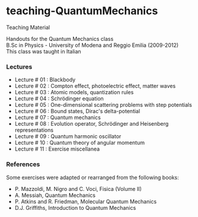 # teaching-QuantumMechanics
Teaching Material

Handouts for the Quantum Mechanics class<br />
B.Sc in Physics - University of Modena and Reggio Emilia (2009-2012)<br />
This class was taught in Italian

### Lectures 
- Lecture # 01 : Blackbody 
- Lecture # 02 : Compton effect, photoelectric effect, matter waves 
- Lecture # 03 : Atomic models, quantization rules 
- Lecture # 04 : Schrödinger equation 
- Lecture # 05 : One-dimensional scattering problems with step potentials 
- Lecture # 06 : Bound states, Dirac's delta-potential 
- Lecture # 07 : Quantum mechanics 
- Lecture # 08 : Evolution operator, Schrödinger and Heisenberg representations 
- Lecture # 09 : Quantum harmonic oscillator 
- Lecture # 10 : Quantum theory of angular momentum 
- Lecture # 11 : Exercise miscellanea 

### References 
Some exercises were adapted or rearranged from the following books:
- P. Mazzoldi, M. Nigro and C. Voci, Fisica (Volume II)
- A. Messiah, Quantum Mechanics
- P. Atkins and R. Friedman, Molecular Quantum Mechanics
- D.J. Griffiths, Introduction to Quantum Mechanics
